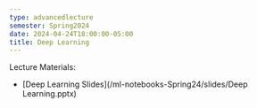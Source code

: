 ```yaml
---
type: advancedlecture
semester: Spring2024
date: 2024-04-24T18:00:00-05:00
title: Deep Learning
---
```


Lecture Materials:
- [Deep Learning Slides](/ml-notebooks-Spring24/slides/Deep Learning.pptx)